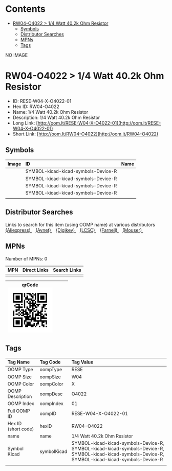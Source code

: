 



Contents
========

* [RW04-O4022 > 1/4 Watt 40.2k Ohm Resistor](#rw04-o4022--14-watt-402k-ohm-resistor)
	* [Symbols](#symbols)
	* [Distributor Searches](#distributor-searches)
	* [MPNs](#mpns)
	* [Tags](#tags)
  
NO IMAGE  
# RW04-O4022 > 1/4 Watt 40.2k Ohm Resistor

- ID: RESE-W04-X-O4022-01
- Hex ID: RW04-O4022
- Name: 1/4 Watt 40.2k Ohm Resistor
- Description: 1/4 Watt 40.2k Ohm Resistor
- Long Link: [http://oom.lt/RESE-W04-X-O4022-01](http://oom.lt/RESE-W04-X-O4022-01)
- Short Link: [http://oom.lt/RW04-O4022](http://oom.lt/RW04-O4022)

## Symbols
  

|Image|ID|Name|
| :--- | :--- | :--- |
|![]()|SYMBOL-kicad-kicad-symbols-Device-R||
|![]()|SYMBOL-kicad-kicad-symbols-Device-R||
|![]()|SYMBOL-kicad-kicad-symbols-Device-R||
|![]()|SYMBOL-kicad-kicad-symbols-Device-R||
||||

## Distributor Searches
  
Links to search for this item (using OOMP name) at various distributors  
[(Aliexpress) ](https://www.aliexpress.com/wholesale?SearchText=11171/4+Watt+40.2k+Ohm+Resistor)&nbsp;&nbsp;&nbsp;[(Avnet) ](https://www.avnet.com/shop/us/search/1/4+Watt+40.2k+Ohm+Resistor)&nbsp;&nbsp;&nbsp;[(Digikey) ](https://www.digikey.co.uk/en/products/result?s=1/4+Watt+40.2k+Ohm+Resistor)&nbsp;&nbsp;&nbsp;[(LCSC) ](https://www.lcsc.com/search?q=1/4+Watt+40.2k+Ohm+Resistor)&nbsp;&nbsp;&nbsp;[(Farnell) ](https://uk.farnell.com/search?st=1/4+Watt+40.2k+Ohm+Resistor)&nbsp;&nbsp;&nbsp;[(Mouser) ](https://www.mouser.com/c/?q=1/4+Watt+40.2k+Ohm+Resistor)&nbsp;&nbsp;&nbsp;
## MPNs
  
Number of MPNs: 0  

|MPN|Direct Links|Search Links|
| :--- | :--- | :--- |
||||
  

|qrCode<br>[![](https://raw.githubusercontent.com/oomlout/oomlout_OOMP_parts_V2/main/RESE/W04/X/O4022/01/qrCode_140.png)](https://github.com/oomlout/oomlout_OOMP_parts_V2/tree/main/RESE/W04/X/O4022/01/qrCode.png)||||
| :---: | :---: | :---: | :---: |

## Tags
  

|Tag Name|Tag Code|Tag Value|
| :--- | :--- | :--- |
|OOMP Type|oompType|RESE|
|OOMP Size|oompSize|W04|
|OOMP Color|oompColor|X|
|OOMP Description|oompDesc|O4022|
|OOMP Index|oompIndex|01|
|Full OOMP ID|oompID|RESE-W04-X-O4022-01|
|Hex ID (short code)|hexID|RW04-O4022|
|name|name|1/4 Watt 40.2k Ohm Resistor|
|Symbol Kicad|symbolKicad|SYMBOL-kicad-kicad-symbols-Device-R, SYMBOL-kicad-kicad-symbols-Device-R, SYMBOL-kicad-kicad-symbols-Device-R, SYMBOL-kicad-kicad-symbols-Device-R|
||||
